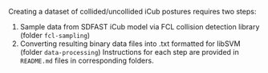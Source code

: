 Creating a dataset of collided/uncollided iCub postures requires two steps:
1) Sample data from SDFAST iCub model via FCL collision detection library (folder `fcl-sampling`)
2) Converting resulting binary data files into .txt formatted for libSVM (folder `data-processing`)
Instructions for each step are provided in `README.md` files in corresponding folders.
